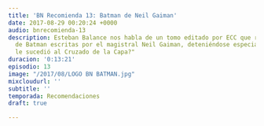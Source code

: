 ```yaml
---
title: 'BN Recomienda 13: Batman de Neil Gaiman'
date: 2017-08-29 00:20:24 +0000
audio: bnrecomienda-13
description: Esteban Balance nos habla de un tomo editado por ECC que recopila historias
  de Batman escritas por el magistral Neil Gaiman, deteniéndose especialmente en "¿Qué
  le sucedió al Cruzado de la Capa?"
duracion: '0:13:21'
episodio: 13
image: "/2017/08/LOGO BN BATMAN.jpg"
mixcloudurl: ''
subtitle: ''
temporada: Recomendaciones
draft: true

---
```

